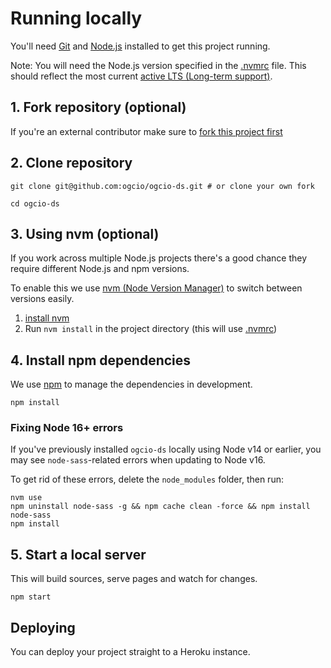 # Running locally

You'll need [Git](https://help.github.com/articles/set-up-git/) and [Node.js](https://nodejs.org/en/) installed to get this project running.

Note: You will need the Node.js version specified in the [.nvmrc](/../../.nvmrc) file.
This should reflect the most current [active LTS (Long-term support)](https://github.com/nodejs/Release#release-schedule).

## 1. Fork repository (optional)
If you're an external contributor make sure to [fork this project first](https://help.github.com/articles/fork-a-repo/)

## 2. Clone repository
```
git clone git@github.com:ogcio/ogcio-ds.git # or clone your own fork

cd ogcio-ds
```

## 3. Using nvm (optional)
If you work across multiple Node.js projects there's a good chance they require different Node.js and npm versions.

To enable this we use [nvm (Node Version Manager)](https://github.com/creationix/nvm) to switch between versions easily.

1. [install nvm](https://github.com/creationix/nvm#installation)
2. Run `nvm install` in the project directory (this will use [.nvmrc](/../../.nvmrc))

## 4. Install npm dependencies
We use [npm](https://docs.npmjs.com/getting-started/what-is-npm) to manage the dependencies in development.
```
npm install
```

### Fixing Node 16+ errors
If you've previously installed `ogcio-ds` locally using Node v14 or earlier, you may see `node-sass`-related errors when updating to Node v16.

To get rid of these errors, delete the `node_modules` folder, then run:

```
nvm use
npm uninstall node-sass -g && npm cache clean -force && npm install node-sass
npm install
```

## 5. Start a local server
This will build sources, serve pages and watch for changes.
```
npm start
```

## Deploying

You can deploy your project straight to a Heroku instance.
